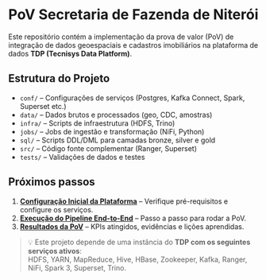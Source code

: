 # PoV Secretaria de Fazenda de Niterói

Este repositório contém a implementação da prova de valor (PoV) de integração de dados geoespaciais e cadastros imobiliários na plataforma de dados **TDP (Tecnisys Data Platform)**.

## Estrutura do Projeto

- `conf/` – Configurações de serviços (Postgres, Kafka Connect, Spark, Superset etc.)
- `data/` – Dados brutos e processados (geo, CDC, amostras)
- `infra/` – Scripts de infraestrutura (HDFS, Trino)
- `jobs/` – Jobs de ingestão e transformação (NiFi, Python)
- `sql/` – Scripts DDL/DML para camadas bronze, silver e gold
- `src/` – Código fonte complementar (Ranger, Superset)
- `tests/` – Validações de dados e testes

## Próximos passos

1. **[Configuração Inicial da Plataforma](docs/SETUP.md)** – Verifique pré-requisitos e configure os serviços.
2. **[Execução do Pipeline End-to-End](docs/PIPELINE.md)** – Passo a passo para rodar a PoV.
3. **[Resultados da PoV](docs/RESULTS.md)** – KPIs atingidos, evidências e lições aprendidas.

> 💡 Este projeto depende de uma instância do **TDP com os seguintes serviços ativos**:  
> HDFS, YARN, MapReduce, Hive, HBase, Zookeeper, Kafka, Ranger, NiFi, Spark 3, Superset, Trino.